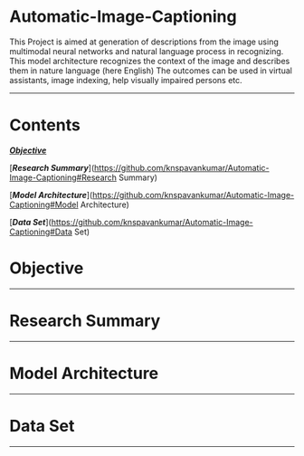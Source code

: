# Automatic-Image-Captioning
This Project is aimed at generation of descriptions from the image using multimodal neural networks and natural language process in recognizing. This model architecture recognizes the context of the image and describes them in nature language (here English)  The outcomes can be used in virtual assistants, image indexing, help visually impaired persons etc.

---

# Contents

[***Objective***](https://github.com/knspavankumar/Automatic-Image-Captioning#Objective)

[***Research Summary***](https://github.com/knspavankumar/Automatic-Image-Captioning#Research Summary)

[***Model Architecture***](https://github.com/knspavankumar/Automatic-Image-Captioning#Model Architecture)

[***Data Set***](https://github.com/knspavankumar/Automatic-Image-Captioning#Data Set)


# Objective

---

# Research Summary 

---

# Model Architecture

---

# Data Set

---
